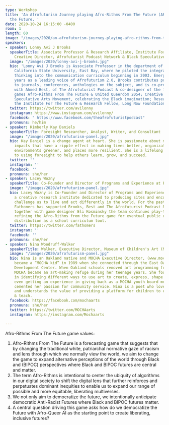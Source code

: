 ```yaml
---
type: Workshop
title: 'An Afrofuturism Journey playing Afro-Rithms From The Future (ARFTF) in Democratizing
  the Future. '
date: 2020-10-24 16:15:00 -0400
room: 1
length: 60
image: "/images/2020/an-afrofuturism-journey-playing-afro-rithms-from-the-future-in-democratizing-the-future.jpg"
speakers:
- speaker: Lonny Avi J Brooks
  speakerTitle: Associate Professor & Research Affiliate, Institute For The Future,
    Creative Director, Afrofuturist Podcast Network & Black Speculative Arts Movement
  image: "/images/2020/lonny-avi-j-brooks.jpg"
  bio: 'Lonny Avi J Brooks is Associate Professor in the department of communication,
    California State University, East Bay, where he piloted the integration of futures
    thinking into the communication curriculum beginning in 2003. Emerging in recent
    years as a leading voice of Afrofuturism 2.0, Brooks contributes prolifically
    to journals, conferences, anthologies on the subject, and is co-producer/co-creator,
    with Ahmed Best, of The Afrofuturist Podcast & co-designer of the forecasting
    games Afro-Rithms From The Future & United Queerdom 2054; Creative Director, Black
    Speculative Arts Movement, celebrating the Black imagination; Research Affiliate,
    the Institute For The Future & Research Fellow, Long Now Foundation. '
  twitter: https://twitter.com/avilonny
  instagram: https://www.instagram.com/avilonny/
  facebook: " https://www.facebook.com/theafrofuturistpodcast"
  pronouns: he/him
- speaker: Kimberly Kay Daniels
  speakerTitle: Foresight Researcher, Analyst, Writer, and Consultant
  image: "/images/2020/afrofuturism-panel.jpg"
  bio: Kay Daniel is a change agent at heart. She is passionate about making small
    impacts that have a ripple effect in making lives better, organizations smarter,
    environments greener, and places more resilient. She is a lifelong learner dedicated
    to using foresight to help others learn, grow, and succeed.
  twitter: ''
  instagram: ''
  facebook: ''
  pronouns: she/her
- speaker: Lacey Wozny
  speakerTitle: Co-Founder and Director of Programs and Experience at Fathomers
  image: "/images/2020/afrofuturism-panel.jpg"
  bio: Lacey Wozny is Co-Founder and Director of Programs and Experience at Fathomers,
    a creative research institute dedicated to producing sites and encounters that
    challenge us to live and act differently in the world. For the past two years,
    Fathomers has supported Brooks, Best and The Afrofuturist Podcast Network. Working
    together with game designer Eli Kosminsky the team continues play-testing and
    refining the Afro-Rithms from the Future game for eventual public release and
    distribution as a school curriculum tool.
  twitter: https://twitter.com/fathomers
  instagram: ''
  facebook: ''
  pronouns: she/her
- speaker: Nina Woodruff-Walker
  speakerTitle: Walker, Executive Director, Museum of Children's Art (MOCHA)
  image: "/images/2020/afrofuturism-panel.jpg"
  bio: Nina is an Oakland native and MOCHA Executive Director, (www.mocha.org) who
    became a “MOCHA kid” in 1989 when she connected through the East Oakland Youth
    Development Center. When Oakland schools removed art programming from the curriculum,
    MOCHA became an art-making refuge during her teenage years. She found delight
    in identifying different ways to use art to create, express, shape & influence,
    even getting an experience in giving back as a MOCHA youth board member. This
    cemented her passion for community service. Nina is a poet who loves visual arts
    and understands the value of providing a platform for children to express, create
    & teach.
  facebook: https://facebook.com/mochaarts
  pronouns: she/her
  twitter: https://twitter.com/MOCHAarts
  instagram: https://instagram.com/Mochaarts

---
```

Afro-Rithms From The Future game values:

1. Afro-Rithms From The Future is a forecasting game that suggests that by changing the traditional white, patriarchal normative gaze of racism and lens through which we normally view the world, we aim to change the game to expand alternative perceptions of the world through Black and (BIPOC) perspectives where Black and BIPOC futures are central and matter. 
2. The term Afro-Rithms is intentional to center the ubiquity of algorithms in our digital society to shift the digital lens that further reinforces and perpetuates dominant inequities to enable us to expand our range of possible and more equitable, liberating multiverses. 
3. We not only aim to democratize the future, we intentionally anticipate democratic Anti-Racist Futures where Black and BIPOC futures matter. 
4. A central question driving this game asks how do we democratize the Future with Afro-Queer AI as the starting point to create liberating, inclusive futures?